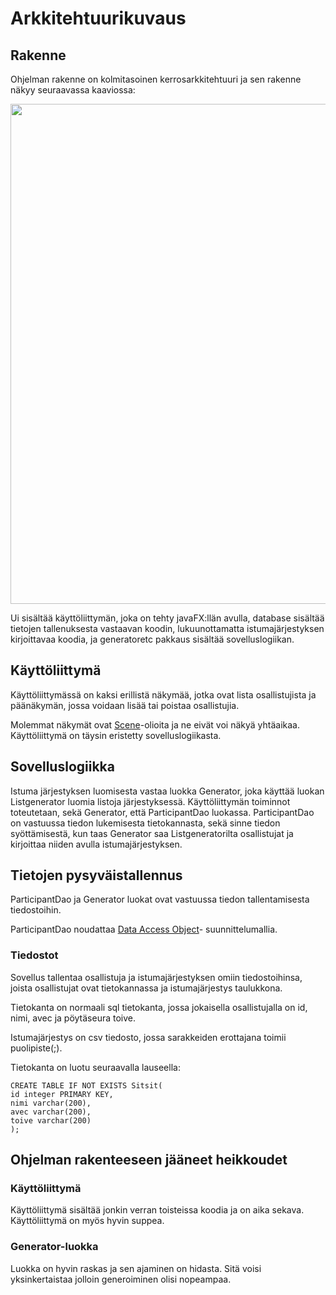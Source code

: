 # Arkkitehtuurikuvaus

## Rakenne

Ohjelman rakenne on kolmitasoinen kerrosarkkitehtuuri ja sen rakenne näkyy seuraavassa kaaviossa:

<img src="https://github.com/iniskala/otm-harjoitustyo/blob/master/harjoitustyo/seatinggenerator/Dokumentaatio/Otm.png" width="800">

Ui sisältää käyttöliittymän, joka on tehty javaFX:llän avulla, database sisältää tietojen tallenuksesta vastaavan koodin, lukuunottamatta istumajärjestyksen kirjoittavaa koodia, ja generatoretc pakkaus sisältää sovelluslogiikan.

## Käyttöliittymä

Käyttöliittymässä on kaksi erillistä näkymää, jotka ovat lista osallistujista ja päänäkymän, jossa voidaan lisää tai poistaa osallistujia.

Molemmat näkymät ovat [Scene](https://docs.oracle.com/javase/8/javafx/api/javafx/scene/Scene.html)-olioita ja ne eivät voi näkyä yhtäaikaa. Käyttöliittymä on täysin eristetty sovelluslogiikasta.

## Sovelluslogiikka

Istuma järjestyksen luomisesta vastaa luokka Generator, joka käyttää luokan Listgenerator luomia listoja järjestyksessä. Käyttöliittymän toiminnot toteutetaan, sekä Generator, että ParticipantDao luokassa. ParticipantDao on vastuussa tiedon lukemisesta tietokannasta, sekä sinne tiedon syöttämisestä, kun taas Generator saa Listgeneratorilta osallistujat ja kirjoittaa niiden avulla istumajärjestyksen.

## Tietojen pysyväistallennus

ParticipantDao ja Generator luokat ovat vastuussa tiedon tallentamisesta tiedostoihin.

ParticipantDao noudattaa [Data Access Object](https://en.wikipedia.org/wiki/Data_access_object)- suunnittelumallia. 

### Tiedostot

Sovellus tallentaa osallistuja ja istumajärjestyksen omiin tiedostoihinsa, joista osallistujat ovat tietokannassa ja istumajärjestys taulukkona.

Tietokanta on normaali sql tietokanta, jossa jokaisella osallistujalla on id, nimi, avec ja pöytäseura toive.

Istumajärjestys on csv tiedosto, jossa sarakkeiden erottajana toimii puolipiste(;).

Tietokanta on luotu seuraavalla lauseella:

```
CREATE TABLE IF NOT EXISTS Sitsit(
id integer PRIMARY KEY,
nimi varchar(200), 
avec varchar(200), 
toive varchar(200)
);
```



## Ohjelman rakenteeseen jääneet heikkoudet

### Käyttöliittymä

Käyttöliittymä sisältää jonkin verran toisteissa koodia ja on aika sekava. Käyttöliittymä on myös hyvin suppea.

### Generator-luokka

Luokka on hyvin raskas ja sen ajaminen on hidasta. Sitä voisi yksinkertaistaa jolloin generoiminen olisi nopeampaa.

###


